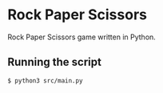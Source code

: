 # Rock Paper Scissors

Rock Paper Scissors game written in Python.

## Running the script

```
$ python3 src/main.py
```
